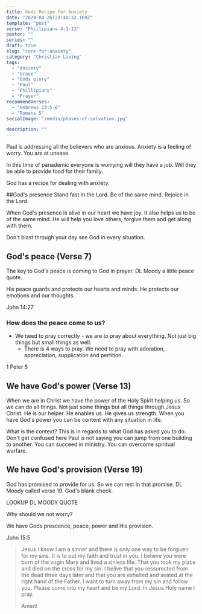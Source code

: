 ```yaml
---
title: Gods Recipe for Anxiety
date: "2020-04-26T23:40:32.169Z"
template: "post"
verse: "Phillipians 4:1-13"
pastor: ""
series: ""
draft: true
slug: "cure-for-anxiety"
category: "Christian Living"
tags:
  - "Anxiety"
  - "Grace"
  - "Gods glory"
  - "Paul"
  - "Phillipians"
  - "Prayer"
recommendVerses: 
  - "Hebrews 13:5-6"
  - "Romans 5"
socialImage: "/media/phases-of-salvation.jpg"

description: ""
---
```


Paul is addressing all the believers who are anxious.
Anxiety is a feeling of worry. You are at unease. 

In this time of panademic everyone is worrying will they have a job. Will they be able to provide food for their family. 

God has a recipe for dealing with anxiety.

##God's presence
Stand fast in the Lord.
Be of the same mind. 
Rejoice in the Lord.

When God's presence is alive in our heart we have joy. It also helps us to be of the same mind. He will help you love others, forgive them and get along with them.

Don't blast through your day see God in every situation. 


## God's peace (Verse 7)

The key to God's peace is coming to God in prayer. 
DL Moody a little peace quote.

His peace guards and protects our hearts and minds.
He protects our emotions and our thoughts. 

John 14:27

### How does the peace come to us?

 - We need to pray correctly - we are to pray about everything. Not just big things but small things as well. 
   - There is 4 ways to pray. We need to pray with adoration, appreciation, supplication and pertition.

1 Peter 5

## We have God's power (Verse 13)

When we are in Christ we have the power of the Holy Spirit helping us. So we can do all things. Not just some things but all things through Jesus Christ. He is our helper. He enables us. He gives us strength.
When you have God's power you can be content with any situation in life. 

What is the context? This is in regards to what God has asked you to do. Don't get confused here Paul is not saying you can jump from one building to another. You can succeed in ministry. You can overcome spiritual warfare. 

## We have God's provision (Verse 19)

God has promised to provide for us. So we can rest in that promise. 
DL Moody called verse 19. God's blank check. 

LOOKUP DL MOODY QUOTE

Why should we not worry?

We have Gods prescence, peace, power and His provision.

John 15:5


<blockquote>

Jesus I know I am a sinner and there is only one way to be forgiven for my sins. It is to put my faith and trust in you. I believe you were born of the virgin Mary and lived a sinless life. That you took my place and died on the cross for my sin. I belive that you ressurected from the dead three days later and that you are exhalted and seated at the right hand of the Father. I want to turn away from my sin and follow you. Please come into my heart and be my Lord. In Jesus Holy name I pray.

Amen!

</blockquote>
 


